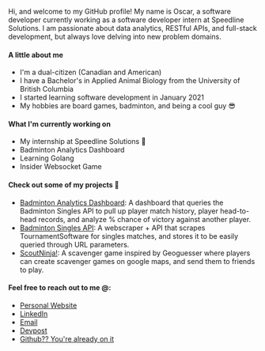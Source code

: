 Hi, and welcome to my GitHub profile! My name is Oscar, a software developer currently working as a software developer intern at Speedline Solutions. I am passionate about data analytics, RESTful APIs, and full-stack development, but always love delving into new problem domains. 

#### A little about me
* I'm a dual-citizen (Canadian and American)
* I have a Bachelor's in Applied Animal Biology from the University of British Columbia
* I started learning software development in January 2021
* My hobbies are board games, badminton, and being a cool guy 😎

#### What I'm currently working on
* My internship at Speedline Solutions 🍕
* Badminton Analytics Dashboard
* Learning Golang
* Insider Websocket Game

#### Check out some of my projects 📖
* [Badminton Analytics Dashboard](http://analytics.badminton-api.com): A dashboard that queries the Badminton Singles API to pull up player match history, player head-to-head records, and analyze % chance of victory against another player.
* [Badminton Singles API](https://api.badminton-api.com): A webscraper + API that scrapes TournamentSoftware for singles matches, and stores it to be easily queried through URL parameters.
* [ScoutNinja!](https://scoutninja.herokuapp.com): A scavenger game inspired by Geoguesser where players can create scavenger games on google maps, and send them to friends to play.

#### Feel free to reach out to me @:
* [Personal Website](https://oscar-la.com)
* [LinkedIn](https://linkedin.com/in/oscar-la-bc/)
* [Email](mailto:oscarla5747@gmail.com)
* [Devpost](https://devpost.com/oscarla5747)
* [Github?? You're already on it](https://github.com/oscarlaaaa)
